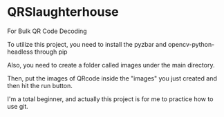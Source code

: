 # QRSlaughterhouse
For Bulk QR Code Decoding

To utilize this project, you need to install the pyzbar and opencv-python-headless through pip

Also, you need to create a folder called images under the main directory.

Then, put the images of QRcode inside the "images" you just created and then hit the run button.

I'm a total beginner, and actually this project is for me to practice how to use git.